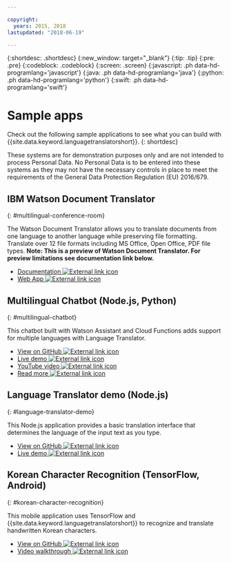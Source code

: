 ```yaml
---

copyright:
  years: 2015, 2018
lastupdated: "2018-06-19"

---
```


{:shortdesc: .shortdesc}
{:new_window: target="_blank"}
{:tip: .tip}
{:pre: .pre}
{:codeblock: .codeblock}
{:screen: .screen}
{:javascript: .ph data-hd-programlang='javascript'}
{:java: .ph data-hd-programlang='java'}
{:python: .ph data-hd-programlang='python'}
{:swift: .ph data-hd-programlang='swift'}

# Sample apps

Check out the following sample applications to see what you can build with {{site.data.keyword.languagetranslatorshort}}.
{: shortdesc}

These systems are for demonstration purposes only and are not intended to process Personal Data. No Personal Data is to be entered into these systems as they may not have the necessary controls in place to meet the requirements of the General Data Protection Regulation (EU) 2016/679.

## IBM Watson Document Translator
{: #multilingual-conference-room}

The Watson Document Translator allows you to translate documents from one language to another language while preserving file formatting. Translate over 12 file formats including MS Office, Open Office, PDF file types. **Note: This is a preview of Watson Document Translator. For preview limitations see documentation link below.**

- [Documentation ![External link icon](../../icons/launch-glyph.svg "External link icon")](https://console.stage1.bluemix.net/docs/services/language-translator/doc-translator.html)
- [Web App ![External link icon](../../icons/launch-glyph.svg "External link icon")](https://ibm.biz/doc-translator)

## Multilingual Chatbot (Node.js, Python)
{: #multilingual-chatbot}

This chatbot built with Watson Assistant and Cloud Functions adds support for multiple languages with Language Translator.

- [View on GitHub ![External link icon](../../icons/launch-glyph.svg "External link icon")](https://github.com/with-watson/multilingual-chatbot)
- [Live demo ![External link icon](../../icons/launch-glyph.svg "External link icon")](https://multilingual-chatbot-demo.mybluemix.net/)
- [YouTube video ![External link icon](../../icons/launch-glyph.svg "External link icon")](https://www.youtube.com/watch?v=d7DXydORTME)
- [Read more ![External link icon](../../icons/launch-glyph.svg "External link icon")](https://medium.com/ibm-watson/build-multilingual-chatbots-with-watson-language-translator-watson-assistant-8c38247e8af1)

## Language Translator demo (Node.js)
{: #language-translator-demo}

This Node.js application provides a basic translation interface that determines the language of the input text as you type.

- [View on GitHub ![External link icon](../../icons/launch-glyph.svg "External link icon")](https://github.com/watson-developer-cloud/language-translator-nodejs)
- [Live demo ![External link icon](../../icons/launch-glyph.svg "External link icon")](https://language-translator-demo.ng.bluemix.net/)


## Korean Character Recognition (TensorFlow, Android)
{: #korean-character-recognition}

This mobile application uses TensorFlow and {{site.data.keyword.languagetranslatorshort}} to recognize and translate handwritten Korean characters.

- [View on GitHub ![External link icon](../../icons/launch-glyph.svg "External link icon")](https://github.com/IBM/tensorflow-hangul-recognition)
- [Video walkthrough ![External link icon](../../icons/launch-glyph.svg "External link icon")](https://www.youtube.com/watch?v=Ynusw4RcyRY)









